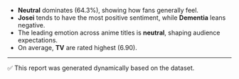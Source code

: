 
- **Neutral** dominates (64.3%), showing how fans generally feel.
- **Josei** tends to have the most positive sentiment, while **Dementia** leans negative.
- The leading emotion across anime titles is **neutral**, shaping audience expectations.
- On average, **TV** are rated highest (6.90).

---

✅ This report was generated dynamically based on the dataset.
